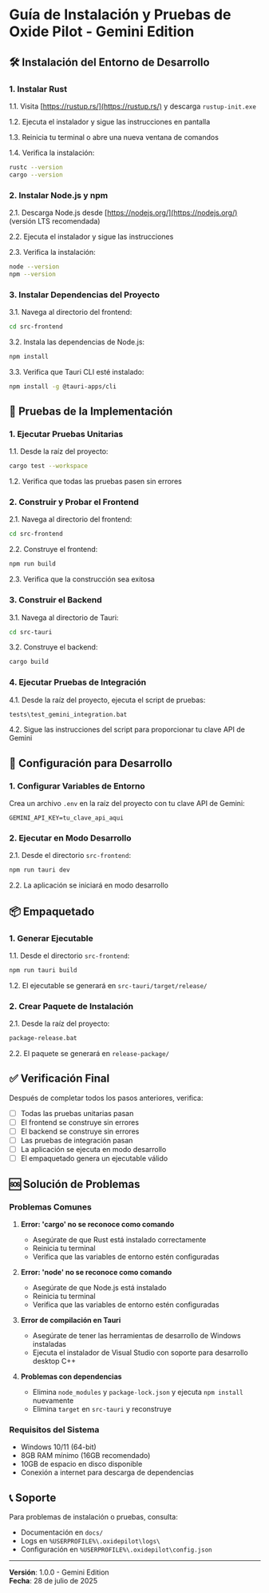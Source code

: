 # Guía de Instalación y Pruebas de Oxide Pilot - Gemini Edition

## 🛠️ Instalación del Entorno de Desarrollo

### 1. Instalar Rust

1.1. Visita [https://rustup.rs/](https://rustup.rs/) y descarga `rustup-init.exe`

1.2. Ejecuta el instalador y sigue las instrucciones en pantalla

1.3. Reinicia tu terminal o abre una nueva ventana de comandos

1.4. Verifica la instalación:
```bash
rustc --version
cargo --version
```

### 2. Instalar Node.js y npm

2.1. Descarga Node.js desde [https://nodejs.org/](https://nodejs.org/) (versión LTS recomendada)

2.2. Ejecuta el instalador y sigue las instrucciones

2.3. Verifica la instalación:
```bash
node --version
npm --version
```

### 3. Instalar Dependencias del Proyecto

3.1. Navega al directorio del frontend:
```bash
cd src-frontend
```

3.2. Instala las dependencias de Node.js:
```bash
npm install
```

3.3. Verifica que Tauri CLI esté instalado:
```bash
npm install -g @tauri-apps/cli
```

## 🧪 Pruebas de la Implementación

### 1. Ejecutar Pruebas Unitarias

1.1. Desde la raíz del proyecto:
```bash
cargo test --workspace
```

1.2. Verifica que todas las pruebas pasen sin errores

### 2. Construir y Probar el Frontend

2.1. Navega al directorio del frontend:
```bash
cd src-frontend
```

2.2. Construye el frontend:
```bash
npm run build
```

2.3. Verifica que la construcción sea exitosa

### 3. Construir el Backend

3.1. Navega al directorio de Tauri:
```bash
cd src-tauri
```

3.2. Construye el backend:
```bash
cargo build
```

### 4. Ejecutar Pruebas de Integración

4.1. Desde la raíz del proyecto, ejecuta el script de pruebas:
```bash
tests\test_gemini_integration.bat
```

4.2. Sigue las instrucciones del script para proporcionar tu clave API de Gemini

## 🔧 Configuración para Desarrollo

### 1. Configurar Variables de Entorno

Crea un archivo `.env` en la raíz del proyecto con tu clave API de Gemini:
```
GEMINI_API_KEY=tu_clave_api_aqui
```

### 2. Ejecutar en Modo Desarrollo

2.1. Desde el directorio `src-frontend`:
```bash
npm run tauri dev
```

2.2. La aplicación se iniciará en modo desarrollo

## 📦 Empaquetado

### 1. Generar Ejecutable

1.1. Desde el directorio `src-frontend`:
```bash
npm run tauri build
```

1.2. El ejecutable se generará en `src-tauri/target/release/`

### 2. Crear Paquete de Instalación

2.1. Desde la raíz del proyecto:
```bash
package-release.bat
```

2.2. El paquete se generará en `release-package/`

## ✅ Verificación Final

Después de completar todos los pasos anteriores, verifica:

- [ ] Todas las pruebas unitarias pasan
- [ ] El frontend se construye sin errores
- [ ] El backend se construye sin errores
- [ ] Las pruebas de integración pasan
- [ ] La aplicación se ejecuta en modo desarrollo
- [ ] El empaquetado genera un ejecutable válido

## 🆘 Solución de Problemas

### Problemas Comunes

1. **Error: 'cargo' no se reconoce como comando**
   - Asegúrate de que Rust está instalado correctamente
   - Reinicia tu terminal
   - Verifica que las variables de entorno estén configuradas

2. **Error: 'node' no se reconoce como comando**
   - Asegúrate de que Node.js está instalado
   - Reinicia tu terminal
   - Verifica que las variables de entorno estén configuradas

3. **Error de compilación en Tauri**
   - Asegúrate de tener las herramientas de desarrollo de Windows instaladas
   - Ejecuta el instalador de Visual Studio con soporte para desarrollo desktop C++

4. **Problemas con dependencias**
   - Elimina `node_modules` y `package-lock.json` y ejecuta `npm install` nuevamente
   - Elimina `target` en `src-tauri` y reconstruye

### Requisitos del Sistema

- Windows 10/11 (64-bit)
- 8GB RAM mínimo (16GB recomendado)
- 10GB de espacio en disco disponible
- Conexión a internet para descarga de dependencias

## 📞 Soporte

Para problemas de instalación o pruebas, consulta:

- Documentación en `docs/`
- Logs en `%USERPROFILE%\.oxidepilot\logs\`
- Configuración en `%USERPROFILE%\.oxidepilot\config.json`

---

**Versión**: 1.0.0 - Gemini Edition  
**Fecha**: 28 de julio de 2025
